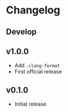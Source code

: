 # Changelog

## Develop

## v1.0.0

- Add `.clang-format`
- First official release

## v0.1.0

- Initial release